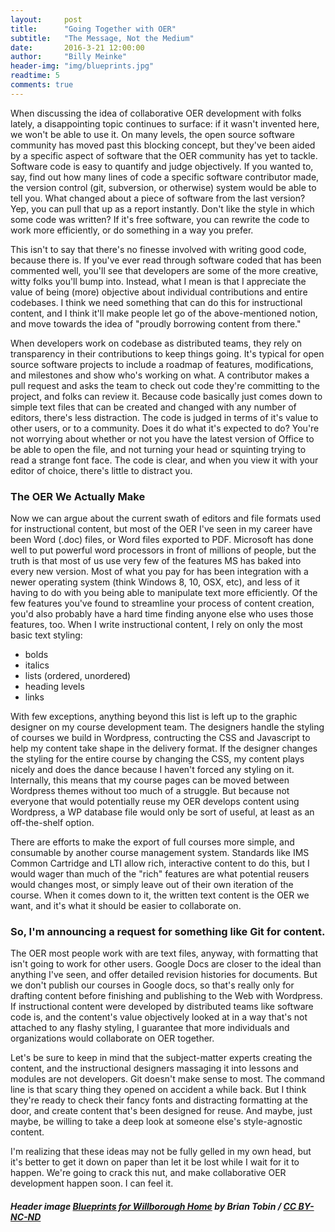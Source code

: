 ```yaml
---
layout:     post
title:      "Going Together with OER"
subtitle:   "The Message, Not the Medium"
date:       2016-3-21 12:00:00
author:     "Billy Meinke"
header-img: "img/blueprints.jpg"
readtime: 5
comments: true
---
```


When discussing the idea of collaborative OER development with folks lately, a disappointing topic continues to surface: if it wasn't invented here, we won't be able to use it. On many levels, the open source software community has moved past this blocking concept, but they've been aided by a specific aspect of software that the OER community has yet to tackle. Software code is easy to quantify and judge objectively. If you wanted to, say, find out how many lines of code a specific software contributor made, the version control (git, subversion, or otherwise) system would be able to tell you. What changed about a piece of software from the last version? Yep, you can pull that up as a report instantly. Don't like the style in which some code was written? If it's free software, you can rewrite the code to work more efficiently, or do something in a way you prefer.



This isn't to say that there's no finesse involved with writing good code, because there is. If you've ever read through software coded that has been commented well, you'll see that developers are some of the more creative, witty folks you'll bump into. Instead, what I mean is that I appreciate the value of being (more) objective about individual contributions and entire codebases. I think we need something that can do this for instructional content, and I think it'll make people let go of the above-mentioned notion, and move towards the idea of "proudly borrowing content from there."

When developers work on codebase as distributed teams, they rely on transparency in their contributions to keep things going. It's typical for open source software projects to include a roadmap of features, modifications, and milestones and show who's working on what. A contributor makes a pull request and asks the team to check out code they're committing to the project, and folks can review it. Because code basically just comes down to simple text files that can be created and changed with any number of editors, there's less distraction. The code is judged in terms of it's value to other users, or to a community. Does it do what it's expected to do? You're not worrying about whether or not you have the latest version of Office to be able to open the file, and not turning your head or squinting trying to read a strange font face. The code is clear, and when you view it with your editor of choice, there's little to distract you.

### The OER We Actually Make

Now we can argue about the current swath of editors and file formats used for instructional content, but most of the OER I've seen in my career have been Word (.doc) files, or Word files exported to PDF. Microsoft has done well to put powerful word processors in front of millions of people, but the truth is that most of us use very few of the features MS has baked into every new version. Most of what you pay for has been integration with a newer operating system (think Windows 8, 10, OSX, etc), and less of it having to do with you being able to manipulate text more efficiently. Of the few features you've found to streamline your process of content creation, you'd also probably have a hard time finding anyone else who uses those features, too. When I write instructional content, I rely on only the most basic text styling:

 - bolds
 - italics
 - lists (ordered, unordered)
 - heading levels
 - links

With few exceptions, anything beyond this list is left up to the graphic designer on my course development team. The designers handle the styling of courses we build in Wordpress, contructing the CSS and Javascript to help my content take shape in the delivery format. If the designer changes the styling for the entire course by changing the CSS, my content plays nicely and does the dance because I haven't forced any styling on it. Internally, this means that my course pages can be moved between Wordpress themes without too much of a struggle. But because not everyone that would potentially reuse my OER develops content using Wordpress, a WP database file would only be sort of useful, at least as an off-the-shelf option.

There are efforts to make the export of full courses more simple, and consumable by another course management system. Standards like IMS Common Cartridge and LTI allow rich, interactive content to do this, but I would wager than much of the "rich" features are what potential reusers would changes most, or simply leave out of their own iteration of the course. When it comes down to it, the written text content is the OER we want, and it's what it should be easier to collaborate on.

### So, I'm announcing a request for something like Git for content.

The OER most people work with are text files, anyway, with formatting that isn't going to work for other users. Google Docs are closer to the ideal than anything I've seen, and offer detailed revision histories for documents. But we don't publish our courses in Google docs, so that's really only for drafting content before finishing and publishing to the Web with Wordpress. If instructional content were developed by distributed teams like software code is, and the content's value objectively looked at in a way that's not attached to any flashy styling, I guarantee that more individuals and organizations would collaborate on OER together.

Let's be sure to keep in mind that the subject-matter experts creating the content, and the instructional designers massaging it into lessons and modules are not developers. Git doesn't make sense to most. The command line is that scary thing they opened on accident a while back. But I think they're ready to check their fancy fonts and distracting formatting at the door, and create content that's been designed for reuse. And maybe, just maybe, be willing to take a deep look at someone else's style-agnostic content.

I'm realizing that these ideas may not be fully gelled in my own head, but it's better to get it down on paper than let it be lost while I wait for it to happen. We're going to crack this nut, and make collaborative OER development happen soon. I can feel it.


##### Header image [Blueprints for Willborough Home](https://www.flickr.com/photos/btobin/4456582998/0) by Brian Tobin / [CC BY-NC-ND](https://creativecommons.org/licenses/by-nc-nd/2.0/)
